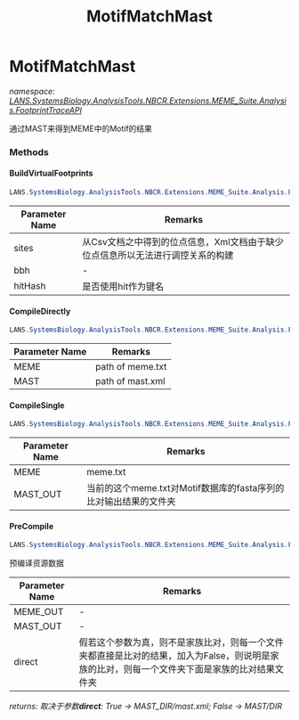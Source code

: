 ﻿---
title: MotifMatchMast
---

# MotifMatchMast
_namespace: [LANS.SystemsBiology.AnalysisTools.NBCR.Extensions.MEME_Suite.Analysis.FootprintTraceAPI](N-LANS.SystemsBiology.AnalysisTools.NBCR.Extensions.MEME_Suite.Analysis.FootprintTraceAPI.html)_

通过MAST来得到MEME中的Motif的结果



### Methods

#### BuildVirtualFootprints
```csharp
LANS.SystemsBiology.AnalysisTools.NBCR.Extensions.MEME_Suite.Analysis.FootprintTraceAPI.MotifMatchMast.BuildVirtualFootprints(System.Collections.Generic.IEnumerable{LANS.SystemsBiology.AnalysisTools.NBCR.Extensions.MEME_Suite.Analysis.MotifScans.MotifSiteHit},System.Collections.Generic.IEnumerable{LANS.SystemsBiology.NCBI.Extensions.LocalBLAST.Application.BBH.BBHIndex},System.Boolean,LANS.SystemsBiology.Assembly.NCBI.GenBank.TabularFormat.PTT,LANS.SystemsBiology.Assembly.DOOR.DOOR,System.String)
```


|Parameter Name|Remarks|
|--------------|-------|
|sites|从Csv文档之中得到的位点信息，Xml文档由于缺少位点信息所以无法进行调控关系的构建|
|bbh|-|
|hitHash|是否使用hit作为键名|


#### CompileDirectly
```csharp
LANS.SystemsBiology.AnalysisTools.NBCR.Extensions.MEME_Suite.Analysis.FootprintTraceAPI.MotifMatchMast.CompileDirectly(System.String,System.String)
```


|Parameter Name|Remarks|
|--------------|-------|
|MEME|path of meme.txt|
|MAST|path of mast.xml|


#### CompileSingle
```csharp
LANS.SystemsBiology.AnalysisTools.NBCR.Extensions.MEME_Suite.Analysis.FootprintTraceAPI.MotifMatchMast.CompileSingle(System.String,System.String)
```


|Parameter Name|Remarks|
|--------------|-------|
|MEME|meme.txt|
|MAST_OUT|当前的这个meme.txt对Motif数据库的fasta序列的比对输出结果的文件夹|


#### PreCompile
```csharp
LANS.SystemsBiology.AnalysisTools.NBCR.Extensions.MEME_Suite.Analysis.FootprintTraceAPI.MotifMatchMast.PreCompile(System.String,System.String,System.Boolean)
```
预编译资源数据

|Parameter Name|Remarks|
|--------------|-------|
|MEME_OUT|-|
|MAST_OUT|-|
|direct|假若这个参数为真，则不是家族比对，则每一个文件夹都直接是比对的结果，加入为False，则说明是家族的比对，则每一个文件夹下面是家族的比对结果文件夹|

_returns: 取决于参数**direct**: True -> MAST_DIR/mast.xml; False -> MAST/DIR_


